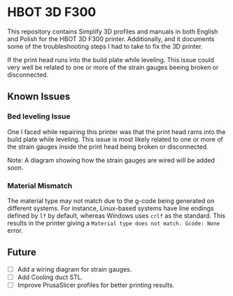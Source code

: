 # HBOT 3D F300

This repository contains Simplify 3D profiles and manuals in both English and Polish for the HBOT 3D F300 printer. Additionally, and it documents some of the troubleshooting steps I had to take to fix the 3D printer.

If the print head runs into the build plate while leveling. This issue could very well be related to one or more of the strain gauges beeing broken or disconnected.

## Known Issues

### Bed leveling Issue

One I faced while repairing this printer was that the print head rams into the build plate while leveling. This issue is most likely related to one or more of the strain gauges inside the print head being broken or disconnected.

Note: A diagram showing how the strain gauges are wired will be added soon.

### Material Mismatch

The material type may not match due to the g-code being generated on different systems. For instance, Linux-based systems have line endings defined by `lf` by default, whereas Windows uses `crlf` as the standard. This results in the printer giving a `Material type does not match. Gcode: None` error.

## Future

- [ ] Add a wiring diagram for strain gauges.
- [ ] Add Cooling duct STL.
- [ ] Improve PrusaSlicer profiles for better printing results.

